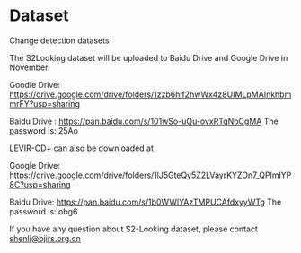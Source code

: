 # Dataset
Change detection datasets

The S2Looking dataset will be uploaded to Baidu Drive and Google Drive in November.

Goodle Drive: https://drive.google.com/drive/folders/1zzb6hif2hwWx4z8UIMLpMAInkhbmmrFY?usp=sharing

Baidu Drive : https://pan.baidu.com/s/101wSo-uQu-ovxRTqNbCgMA   The password is: 25Ao 


LEVIR-CD+ can also be downloaded at

Google Drive: https://drive.google.com/drive/folders/1lJ5GteQy5Z2LVayrKYZOn7_QPImlYP8C?usp=sharing

Baidu Drive:  https://pan.baidu.com/s/1b0WWlYAzTMPUCAfdxyyWTg  The password is: obg6

If you have any question about S2-Looking dataset, please contact shenli@bjirs.org.cn
